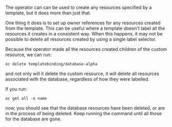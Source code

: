The operator can can be used to create any resources specified by a template, but it does more than just that.

One thing it does is to set up owner references for any resources created from the template. This can be useful where a template doesn't label all the resources it creates in a consistent way. When this happens, it may not be possible to delete all resources created by using a single label selector.

Because the operator made all the resources created children of the custom resource, we can run:

```execute
oc delete templatebinding/database-alpha
```

and not only will it delete the custom resource, it will delete all resources associated with the database, regardless of how they were labelled.

If you run:

```execute
oc get all -o name
```

now, you should see that the database resources have been deleted, or are in the process of being deleted. Keep running the command until all those for the database are gone.
